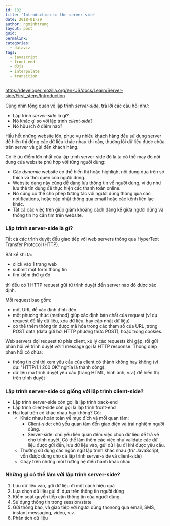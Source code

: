 ```yaml
---
id: 132
title: 'Introduction to the server side'
date: 2018-01-29
author: ngminhtrung
layout: post
guid: 
permalink: 
categories:
  - dataviz
tags:
  - javascript
  - front-end
  - d3js
  - interpolate
  - transition
---
```


https://developer.mozilla.org/en-US/docs/Learn/Server-side/First_steps/Introduction

Cùng nhìn tổng quan về lập trình *server-side*, trả lời các câu hỏi như:
- Lập trình *server-side* là gì?
- Nó khác gì so với lập trình *client-side*?
- Nó hữu ích ở điểm nào?

Hầu hết những website lớn, phục vụ nhiều khách hàng đều sử dụng server để hiển thị động các dữ liệu khác nhau khi cần, thường lôi dữ liệu được chứa trên server và gửi đến khách hàng.

Có lẽ ưu điểm lớn nhất của lập trình server-side đó là ta có thể may đo nội dung của website phù hợp với từng người dùng:
- Các *dynamic* website có thể hiển thị hoặc highlight nội dung dựa trên sở thích và thói quen của người dùng.
- Website dạng này cũng dễ dàng lưu thông tin về người dùng, ví dụ như lưu thẻ tín dụng để thực hiện các thanh toán online.
- Nó cũng có thể cho phép tương tác với người dùng thông qua các notifications, hoặc cập nhật thông qua email hoặc các kênh liên lạc khác. 
- Tất cả các việc trên giúp giảm khoảng cách đáng kể giữa người dùng và thông tin họ cần tìm trên website.


### Lập trình server-side là gì?

Tất cả các trình duyệt đều giao tiếp với web servers thông qua HyperText Transfer Protocol (HTTP). 

Bất kể khi ta:
- click vào 1 trang web
- submit một form thông tin
- tìm kiếm thứ gì đó

thì đều có 1 HTTP request gửi từ trình duyệt đến server nào đó được xác định. 

Mỗi request bao gồm:
- một URL để xác định đính đến
- một phương thức (method) giúp xác định bản chất của request (ví dụ request để lấy dữ liệu, xóa dữ liệu, hay cập nhật dữ liệu)
- có thể thêm thông tin được mã hóa trong các tham số của URL ,trong POST data (data gửi bởi HTTP phương thức POST), hoặc trong cookies.

Web servers đợi request từ phía client, xử lý các requests khi gặp, rồi gửi phản hồi về trình duyệt với 1 message gọi là HTTP response. Thông điệp phản hồi có chứa:
-  thông tin chỉ thị xem yêu cầu của client có thành không hay không (ví dụ: "HTTP/1.1 200 OK" nghĩa là thành công). 
- dữ liệu mà trình duyệt yêu cầu (trang HTML, hình ảnh, v.v.) để hiển thị trên trình duyệt

### Lập trình server-side có giống với lập trình client-side?
- Lập trình server-side còn gọi là lập trình back-end
- Lập trình client-side còn gọi là lập trình front-end
- Hai loại trên có khác nhau hay không? Có:
  - Khác nhau hoàn toàn về mục đích và mối quan tâm:
    - Client-side: chủ yếu quan tâm đến giao diện và trải nghiệm người dùng. 
    - Server-side: chủ yếu liên quan đếm việc chọn dữ liệu để trả về cho trình duyệt. Có thể làm thêm các việc như validate các dữ liệu được gửi đến, lưu dữ liệu vào, gửi dữ liệu đi khi được yêu cầu.
  - Thường sử dụng các ngôn ngữ lập trình khác nhau (trừ JavaScript, vốn được dùng cho cả lập trình server-side và client-side)
  - Chạy trên những môi trường hệ điều hành khác nhau

### Những gì có thể làm với lập trình server-side?

1. Lưu dữ liệu vào, gửi dữ liệu đi một cách hiệu quả
2. Lựa chọn dữ liệu gửi đi dựa trên thông tin người dùng
3. Kiểm soát quyền tiếp cận thông tin của người dùng.
4. Sử dụng thông tin trong session/state
5. Gửi thông báo, và giao tiếp với người dùng thonong qua email, SMS, instant messaging, video, v.v.
6. Phân tích dữ liệu




